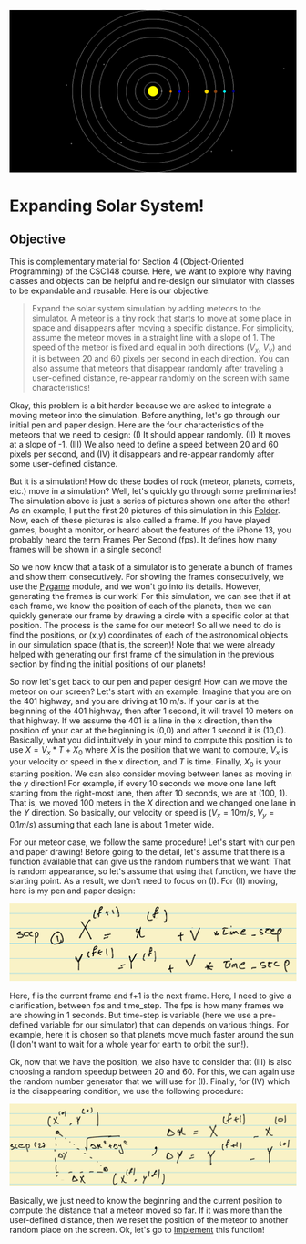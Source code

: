 ![Solar System Simulation](Figures/PlanetWithMeteor.gif)

# Expanding Solar System!

## Objective

This is complementary material for Section 4 (Object-Oriented Programming) of the CSC148 course. Here, we want to explore why having classes and objects can be helpful and re-design our simulator with classes to be expandable and reusable. Here is our objective:

> Expand the solar system simulation by adding meteors to the simulator. A meteor is a tiny rock that starts to move at some place in space and disappears after moving a specific distance. For simplicity, assume the meteor moves in a straight line with a slope of 1. The speed of the meteor is fixed and equal in both directions ($V_x$, $V_y$) and it is between 20 and 60 pixels per second in each direction. You can also assume that meteors that disappear randomly after traveling a user-defined distance, re-appear randomly on the screen with same characteristics!

Okay, this problem is a bit harder because we are asked to integrate a moving meteor into the simulation. Before anything, let's go through our initial pen and paper design. Here are the four characteristics of the meteors that we need to design: (I) It should appear randomly. (II) It moves at a slope of -1. (III) We also need to define a speed between 20 and 60 pixels per second, and (IV) it disappears and re-appear randomly after some user-defined distance.

But it is a simulation! How do these bodies of rock (meteor, planets, comets, etc.) move in a simulation? Well, let's quickly go through some preliminaries! The simulation above is just a series of pictures shown one after the other! As an example, I put the first 20 pictures of this simulation in this [Folder](Figure/Frames). Now, each of these pictures is also called a frame. If you have played games, bought a monitor, or heard about the features of the iPhone 13, you probably heard the term Frames Per Second (fps). It defines how many frames will be shown in a single second!

So we now know that a task of a simulator is to generate a bunch of frames and show them consecutively. For showing the frames consecutively, we use the [Pygame](https://github.com/pygame/pygame) module, and we won't go into its details. However, generating the frames is our work! For this simulation, we can see that if at each frame, we know the position of each of the planets, then we can quickly generate our frame by drawing a circle with a specific color at that position. The process is the same for our meteor! So all we need to do is find the positions, or (x,y) coordinates of each of the astronomical objects in our simulation space (that is, the screen)! Note that we were already helped with generating our first frame of the simulation in the previous section by finding the initial positions of our planets!

So now let's get back to our pen and paper design! How can we move the meteor on our screen? Let's start with an example: Imagine that you are on the 401 highway, and you are driving at 10 m/s. If your car is at the beginning of the 401 highway, then after 1 second, it will travel 10 meters on that highway. If we assume the 401 is a line in the x direction, then the position of your car at the beginning is (0,0) and after 1 second it is (10,0). Basically, what you did intuitively in your mind to compute this position is to use $X=V_x * T + X_0$ where $X$ is the position that we want to compute, $V_x$ is your velocity or speed in the x direction, and $T$ is time. Finally, $X_0$ is your starting position. We can also consider moving between lanes as moving in the y direction! For example, if every 10 seconds we move one lane left starting from the right-most lane, then after 10 seconds, we are at (100, 1). That is, we moved 100 meters in the $X$ direction and we changed one lane in the $Y$ direction. So basically, our velocity or speed is $(V_x = 10 m/s, V_y = 0.1 m/s)$ assuming that each lane is about 1 meter wide.

For our meteor case, we follow the same procedure! Let's start with our pen and paper drawing! Before going to the detail, let's assume that there is a function available that can give us the random numbers that we want! That is random appearance, so let's assume that using that function, we have the starting point. As a result, we don't need to focus on (I). For (II) moving, here is my pen and paper design:

![Design Step 1](Figures/Step1.jpeg)

Here, f is the current frame and f+1 is the next frame. Here, I need to give a clarification, between fps and time_step. The fps is how many frames we are showing in 1 seconds. But time-step is variable (here we use a pre-defined variable for our simulator) that can depends on various things. For example, here it is chosen so that planets move much faster around the sun (I don't want to wait for a whole year for earth to orbit the sun!).

Ok, now that we have the position, we also have to consider that (III) is also choosing a random speedup between 20 and 60. For this, we can again use the random number generator that we will use for (I). Finally, for (IV) which is the disappearing condition, we use the following procedure:

![Design Step 2](Figures/Step2.jpeg)

Basically, we just need to know the beginning and the current position to compute the distance that a meteor moved so far. If it was more than the user-defined distance, then we reset the position of the meteor to another random place on the screen. Ok, let's go to [Implement](../Implementation/README.md) this function!
